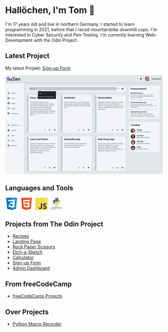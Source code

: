 # Hallöchen, I'm Tom 👋
I'm 17 years old and live in northern Germany. I started to learn programming in 2021, before that I raced mountainbike downhill cups. 
I'm interested in Cyber Security and Pen-Testing. I'm currently learning Web-Development with the Odin Project.


## Latest Project
My latest Projekt: [Sign-up Form](https://github.com/TomSoerr/odin-admin-dashboard)

![](https://github.com/TomSoerr/odin-admin-dashboard/blob/main/media/prev.gif)

## Languages and Tools
<div>
  <img src="https://raw.githubusercontent.com/devicons/devicon/master/icons/css3/css3-original.svg"  title="CSS3" alt="CSS" width="40" height="40"/>&nbsp;
  <img src="https://github.com/devicons/devicon/blob/master/icons/html5/html5-original.svg" title="HTML5" alt="HTML" width="40" height="40"/>&nbsp;
  <img src="https://github.com/devicons/devicon/blob/master/icons/javascript/javascript-original.svg" title="JavaScript" alt="JavaScript" width="40" height="40"/>&nbsp;
  <img src="https://github.com/devicons/devicon/blob/master/icons/python/python-original-wordmark.svg" title="Python 3" alt="Python 3" width="40" heigt="40">
</div>

## Projects from The Odin Project
- [Recipes](https://github.com/TomSoerr/odin-recipes)
- [Landing Page](https://github.com/TomSoerr/odin-landing-page)
- [Rock Paper Scissors](https://github.com/TomSoerr/odin-rock-paper-scissors)
- [Etch-a-Sketch](https://github.com/TomSoerr/odin-etch-a-sketch)
- [Calculator](https://github.com/TomSoerr/odin-calculator)
- [Sign-up Form](https://github.com/TomSoerr/odin-sign-up-form)
- [Admin Dashboard](https://github.com/TomSoerr/odin-admin-dashboard)

## From freeCodeCamp
- [freeCodeCamp Projects](https://github.com/TomSoerr/freeCodeCamp-Projects)

## Over Projects
- [Python Macro Recorder](https://github.com/TomSoerr/macro-recorder)


<!---
TomSoerr/TomSoerr is a ✨ special ✨ repository because its `README.md` (this file) appears on your GitHub profile.
You can click the Preview link to take a look at your changes.
--->
